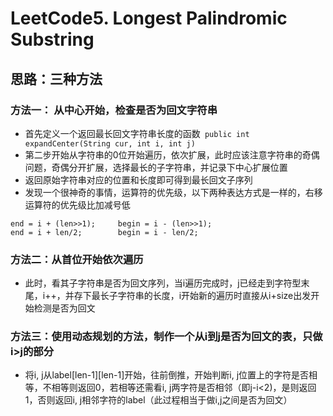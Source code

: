 # LeetCode5. Longest Palindromic Substring
## 思路：三种方法
### 方法一： 从中心开始，检查是否为回文字符串
+ 首先定义一个返回最长回文字符串长度的函数` public int expandCenter(String cur, int i, int j)`
+ 第二步开始从字符串的0位开始遍历，依次扩展，此时应该注意字符串的奇偶问题，奇偶分开扩展，选择最长的子字符串，并记录下中心扩展位置
+ 返回原始字符串对应的位置和长度即可得到最长回文子序列
+ 发现一个很神奇的事情，运算符的优先级，以下两种表达方式是一样的，右移运算符的优先级比加减号低

```
end = i + (len>>1);     begin = i - (len>>1);
end = i + len/2;        begin = i - len/2;
```

### 方法二：从首位开始依次遍历
+ 此时，看其子字符串是否为回文序列，当i遍历完成时，j已经走到字符型末尾，i++，并存下最长子字符串的长度，i开始新的遍历时直接从i+size出发开始检测是否为回文

### 方法三：使用动态规划的方法，制作一个从i到j是否为回文的表，只做i>j的部分
+ 将i, j从label[len-1][len-1]开始，往前倒推，开始判断i, j位置上的字符是否相等，不相等则返回0，若相等还需看i, j两字符是否相邻（即j-i<2)，是则返回1，否则返回i, j相邻字符的label（此过程相当于做i,j之间是否为回文）
